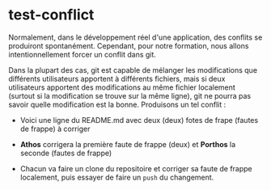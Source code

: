 # test-conflict

Normalement, dans le développement réel d'une application, des conflits se produiront spontanément. Cependant, pour notre formation, nous allons intentionnellement forcer un conflit dans git.

Dans la plupart des cas, git est capable de mélanger les modifications que différents utilisateurs apportent à différents fichiers, mais si deux utilisateurs apportent des modifications au même fichier localement (surtout si la modification se trouve sur la même ligne), git ne pourra pas savoir quelle modification est la bonne. Produisons un tel conflit :

- Voici une ligne du README.md avec deux (deux) fotes de frape (fautes de frappe) à corriger

- **Athos** corrigera la première faute de frappe (deux) et **Porthos** la seconde (fautes de frappe) 

- Chacun va faire un clone du repositoire et corriger sa faute de frappe localement, puis essayer de faire un `push` du changement. 